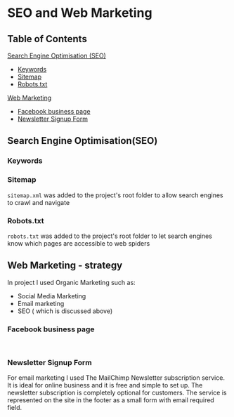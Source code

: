 # SEO and Web Marketing

## Table of Contents

[Search Engine Optimisation (SEO)](#search-engine-optimisation-seo)
- [Keywords](#keywords)
- [Sitemap](#sitemap)
- [Robots.txt](#robotstxt)

[Web Marketing](#web-marketing)
- [Facebook business page](#facebook-business-page)
- [Newsletter Signup Form](#newsletter-signup-form)


## Search Engine Optimisation(SEO)

### Keywords
### Sitemap

`sitemap.xml` was added to the project's root folder to allow search engines to crawl and navigate

### Robots.txt

`robots.txt` was added to the project's root folder to let search engines know which pages are accessible to web spiders


## Web Marketing - strategy

In project I used Organic Marketing such as:
- Social Media Marketing
- Email marketing
- SEO ( which is discussed above)

### Facebook business page


![]()
![]()
![]()
![]()
![]()

### Newsletter Signup Form

For email marketing I used The MailChimp Newsletter subscription service. It is ideal for online business and it is free and simple to set up. The newsletter subscription is completely optional for customers. The service is represented on the site in the footer as a small form with email required field.
